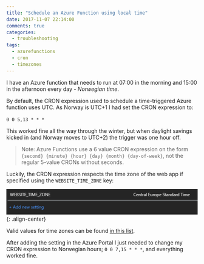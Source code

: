 ```yaml
---
title: "Schedule an Azure Function using local time"
date: 2017-11-07 22:14:00
comments: true
categories:
  - troubleshooting
tags: 
  - azurefunctions
  - cron
  - timezones
---
```


I have an Azure function that needs to run at 07:00 in the morning and 15:00 in the afternoon every day - *Norwegian time*.

By default, the CRON expression used to schedule a time-triggered Azure function uses UTC. As Norway is UTC+1 I had set the CRON expression to:

<code>0 0 5,13 * * *</code>

This worked fine all the way through the winter, but when daylight savings kicked in (and Norway moves to UTC+2) the trigger was one hour off.

> Note: Azure Functions use a 6 value CRON expression on the form <code>{second} {minute} {hour} {day} {month} {day-of-week}</code>, not the regular 5-value CRONs without seconds.

Luckily, the CRON expression respects the time zone of the web app if specified using the `WEBSITE_TIME_ZONE` key:

![Website time zone setting](/images/171107_WebsiteTimeZoneSetting.PNG){: .align-center}

Valid values for time zones can be found [in this list](https://technet.microsoft.com/library/cc749073(v=ws.10).aspx).

After adding the setting in the Azure Portal I just needed to change my CRON expression to Norwegian hours; <code>0 0 7,15 * * *</code>, and everything worked fine.
